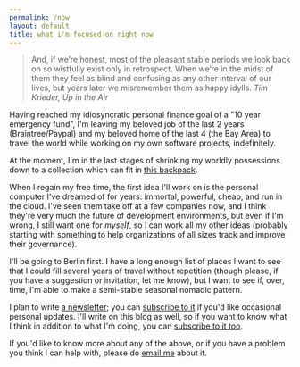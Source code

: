 ```yaml
---
permalink: /now
layout: default
title: what i'm focused on right now
---
```


> And, if we’re honest, most of the pleasant stable periods we look back on so wistfully exist only in retrospect. When we’re in the midst of them they feel as blind and confusing as any other interval of our lives, but years later we misremember them as happy idylls.
> <cite>Tim Krieder, _Up in the Air_</cite>

Having reached my idiosyncratic personal finance goal of a "10 year emergency fund", I'm leaving my beloved job of the last 2 years (Braintree/Paypal) and my beloved home of the last 4 (the Bay Area) to travel the world while working on my own software projects, indefinitely.

At the moment, I'm  in the last stages of shrinking my worldly possessions down to a collection which can fit in [this backpack](https://www.tombihn.com/collections/laptop-bags/products/smart-alec).

When I regain my free time, the first idea I'll work on is the personal computer I've dreamed of for years: immortal, powerful, cheap, and run in the cloud.  I've seen them take off at a few companies now, and I think they're very much the future of development environments, but even if I'm wrong, I still want one for _myself_, so I can work all my other ideas (probably starting with something to help organizations of all sizes track and improve their governance).

I'll be going to Berlin first.  I have a long enough list of places I want to see that I could fill several years of travel without repetition (though please, if you have a suggestion or invitation, let me know), but I want to see if, over, time, I'm able to make a semi-stable seasonal nomadic pattern.

I plan to write [a newsletter](https://tinyletter.com/nicknovitski); you can [subscribe to it](https://tinyletter.com/nicknovitski) if you'd like occasional personal updates.  I'll write on this blog as well, so if you want to know what I think in addition to what I'm doing, you can [subscribe to it too](/feed.xml).

If you'd like to know more about any of the above, or if you have a problem you think I can help with, please do [email me](mailto:now@nicknovitski.com) about it.
